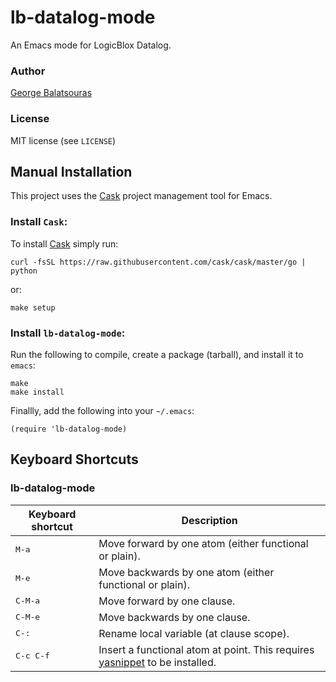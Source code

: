 lb-datalog-mode
===============

An Emacs mode for LogicBlox Datalog.

### Author
[George Balatsouras](mailto:gbalats@di.uoa.gr)

### License
MIT license (see `LICENSE`)


Manual Installation
-------------------

This project uses the [Cask][cask] project management tool for Emacs.


### Install `Cask`:

To install [Cask][cask] simply run:

    curl -fsSL https://raw.githubusercontent.com/cask/cask/master/go | python

or:

    make setup


### Install `lb-datalog-mode`:

Run the following to compile, create a package (tarball), and install
it to `emacs`:

    make
    make install

Finallly, add the following into your `~/.emacs`:

    (require 'lb-datalog-mode)


Keyboard Shortcuts
------------------

### lb-datalog-mode

Keyboard shortcut        | Description
-------------------------|-------------------------------
<kbd>M-a</kbd>           | Move forward by one atom (either functional or plain).
<kbd>M-e</kbd>           | Move backwards by one atom  (either functional or plain).
<kbd>C-M-a</kbd>         | Move forward by one clause.
<kbd>C-M-e</kbd>         | Move backwards by one clause.
<kbd>C-:</kbd>           | Rename local variable (at clause scope).
<kbd>C-c C-f</kbd>       | Insert a functional atom at point. This requires [yasnippet][yasnippet] to be installed.


[yasnippet]: https://github.com/capitaomorte/yasnippet/
[cask]: https://github.com/cask/cask
